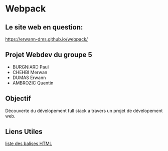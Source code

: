 # Webpack

## Le site web en question:

https://erwann-dms.github.io/webpack/

## Projet Webdev du groupe 5

- BURGNIARD Paul
- CHEHBI Merwan
- DUMAS Erwann
- AMBROZIC Quentin

## Objectif

Découverte du dévelopement full stack a travers un projet de dévelopement web.

## Liens Utiles

[liste des balises HTML](https://allthetags.com/)
